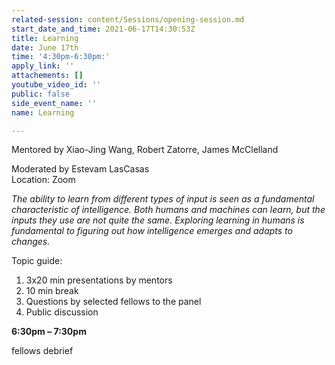 ```yaml
---
related-session: content/Sessions/opening-session.md
start_date_and_time: 2021-06-17T14:30:53Z
title: Learning
date: June 17th
time: '4:30pm-6:30pm:'
apply_link: ''
attachements: []
youtube_video_id: ''
public: false
side_event_name: ''
name: Learning

---
```

Mentored by Xiao-Jing Wang, Robert Zatorre, James McClelland

Moderated by Estevam LasCasas  
Location: Zoom

_The ability to learn from different types of input is seen as a fundamental characteristic of intelligence. Both humans and machines can learn, but the inputs they use are not quite the same. Exploring learning in humans is fundamental to figuring out how intelligence emerges and adapts to changes._

Topic guide:

1. 3x20 min presentations by mentors
2. 10 min break
3. Questions by selected fellows to the panel
4. Public discussion

**6:30pm – 7:30pm**

fellows debrief